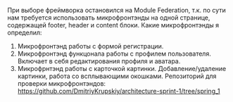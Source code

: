 При выборе фреймворка остановился на Module Federation, т.к. по сути нам требуется
использовать микрофронтэнды на одной странице, содержащей footer,
header и content блоки.
Какие микрофронтэнды я определил: 
1. Микрофронтэнд работы с формой регистрации.
2. Микрофронтэнд функцонала работы с профилем пользователя.
   Включает в себя редактирования профиля и аватара.
3. Микрофрнтэнд работы с карточкой картинки. Добавление/удаление картинки, 
   работа со всплывающими окошками.
   Репозиторий для проверки микрофронтэндов:
   https://github.com/DmitriyKrupskiy/architecture-sprint-1/tree/spring_1